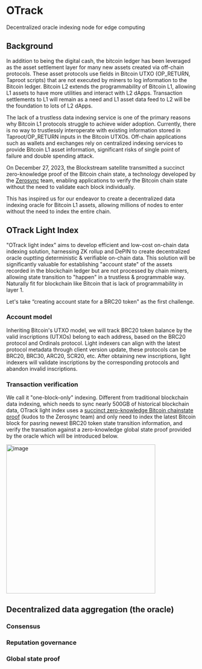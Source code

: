 # OTrack
Decentralized oracle indexing node for edge computing
## Background
In addition to being the digital cash, the bitcoin ledger has been leveraged as the asset settlement layer for many new assets created via off-chain protocols. These asset protocols use fields in Bitcoin UTXO (OP_RETURN, Taproot scripts) that are not executed by miners to log information to the Bitcoin ledger. Bitcoin L2 extends the programmability of Bitcoin L1, allowing L1 assets to have more utilities and interact with L2 dApps. Transaction settlements to L1 will remain as a need and L1 asset data feed to L2 will be the foundation to lots of L2 dApps.

The lack of a trustless data indexing service is one of the primary reasons why Bitcoin L1 protocols struggle to achieve wider adoption. Currently, there is no way to trustlessly interoperate with existing information stored in Taproot/OP_RETURN inputs in the Bitcoin UTXOs. Off-chain applications such as wallets and exchanges rely on centralized indexing services to provide Bitcoin L1 asset information, significant risks of single point of failure and double spending attack.

On December 27, 2023, the Blockstream satellite transmitted a succinct zero-knowledge proof of the Bitcoin chain state, a technology developed by the [Zerosync](https://zerosync.org/) team, enabling applications to verify the Bitcoin chain state without the need to validate each block individually.

This has inspired us for our endeavor to create a decentralized data indexing oracle for Bitcoin L1 assets, allowing millions of nodes to enter without the need to index the entire chain.

## OTrack Light Index
"OTrack light index" aims to develop efficient and low-cost on-chain data indexing solution, harnessing ZK rollup and DePIN to create decentralized oracle ouptting deterministic & verifiable on-chain data. This solution will be significantly valuable for establishing "account state" of the assets recorded in the blockchain ledger but are not processed by chain miners, allowing state transition to "happen" in a trustless & programmable way. Naturally fit for blockchain like Bitcoin that is lack of programmability in layer 1.

Let's take “creating account state for a BRC20 token" as the first challenge.

### Account model
Inheriting Bitcoin's UTXO model, we will track BRC20 token balance by the valid inscriptions (UTXOs) belong to each address, based on the BRC20 protocol and Ordinals protocol. Light indexers can align with the latest protocol metadata through client version update, these protocols can be BRC20, BRC30, ARC20, SCR20, etc. After obtaining new inscriptions, light indexers will validate inscriptions by the corresponding protocols and abandon invalid inscriptions.

### Transaction verification
We call it "one-block-only" indexing. Different from traditional blockchain data indexing, which needs to sync nearly 500GB of historical blockchain data, OTrack light index uses a [succinct zero-knowledge Bitcoin chainstate proof](https://zerosync.org/zerosync.pdf) (kudos to the Zerosync team) and only need to index the latest Bitcoin block for pasring newest BRC20 token state transition information, and verify the transation against a zero-knowledge global state proof provided by the oracle which will be introduced below.

<img width="395" alt="image" src="https://github.com/OTrack-Oracle/Otrack/assets/86393764/549ad370-bade-4665-9cc5-f60f12b977bb">


## Decentralized data aggregation (the oracle)

### Consensus
### Reputation governance
### Global state proof
